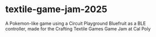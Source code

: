 # textile-game-jam-2025
A Pokemon-like game using a Circuit Playground Bluefruit as a BLE controller, made for the Crafting Textile Games Game Jam at Cal Poly

